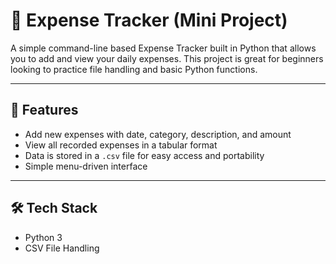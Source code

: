 # 💸 Expense Tracker (Mini Project)

A simple command-line based Expense Tracker built in Python that allows you to add and view your daily expenses. This project is great for beginners looking to practice file handling and basic Python functions.

---

## 📌 Features

- Add new expenses with date, category, description, and amount
- View all recorded expenses in a tabular format
- Data is stored in a `.csv` file for easy access and portability
- Simple menu-driven interface

---

## 🛠️ Tech Stack

- Python 3
- CSV File Handling
